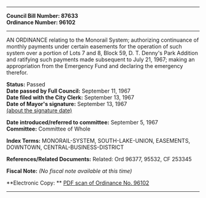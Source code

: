 * * * * *  
  
**Council Bill Number: [](#h0)[](#h2)87633**   
**Ordinance Number: 96102**  
  
* * * * *  
  
AN ORDINANCE relating to the Monorail System; authorizing continuance of monthly payments under certain easements for the operation of such system over a portion of Lots 7 and 8, Block 59, D. T. Denny's Park Addition and ratifying such payments made subsequent to July 21, 1967; making an appropriation from the Emergency Fund and declaring the emergency therefor.  
  
**Status:** Passed   
**Date passed by Full Council:** September 11, 1967   
**Date filed with the City Clerk:** September 13, 1967   
**Date of Mayor's signature:** September 13, 1967   
[(about the signature date)](/~public/approvaldate.htm)   
  
  
**Date introduced/referred to committee:** September 5, 1967   
**Committee:** Committee of Whole   
  
**Index Terms:** MONORAIL-SYSTEM, SOUTH-LAKE-UNION, EASEMENTS, DOWNTOWN, CENTRAL-BUSINESS-DISTRICT  
  
**References/Related Documents:** Related: Ord 96377, 95532, CF 253345  
  
**Fiscal Note:** *(No fiscal note available at this time)*  
  
**Electronic Copy: ** [PDF scan of Ordinance No. 96102](/~archives/Ordinances/Ord_96102.pdf)  
  
* * * * *  
